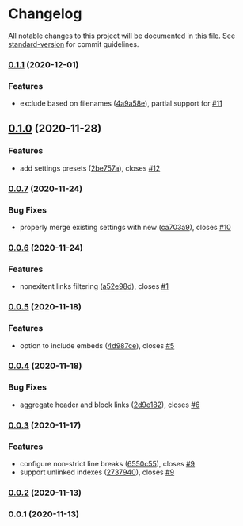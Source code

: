 # Changelog

All notable changes to this project will be documented in this file. See [standard-version](https://github.com/conventional-changelog/standard-version) for commit guidelines.

### [0.1.1](https://github.com/aviskase/obsidian-link-indexer/compare/0.1.0...0.1.1) (2020-12-01)


### Features

* exclude based on filenames ([4a9a58e](https://github.com/aviskase/obsidian-link-indexer/commit/4a9a58e038901bcc9a35853fee646665db159d56)), partial support for [#11](https://github.com/aviskase/obsidian-link-indexer/issues/11)

## [0.1.0](https://github.com/aviskase/obsidian-link-indexer/compare/0.0.7...0.1.0) (2020-11-28)


### Features

* add settings presets ([2be757a](https://github.com/aviskase/obsidian-link-indexer/commit/2be757ad73cf67dc67f5b9040ff88ded770dbf40)), closes [#12](https://github.com/aviskase/obsidian-link-indexer/issues/12)

### [0.0.7](https://github.com/aviskase/obsidian-link-indexer/compare/0.0.6...0.0.7) (2020-11-24)


### Bug Fixes

* properly merge existing settings with new ([ca703a9](https://github.com/aviskase/obsidian-link-indexer/commit/ca703a9cc3a8384ee32f243339f67ec52a619491)), closes [#10](https://github.com/aviskase/obsidian-link-indexer/issues/10)

### [0.0.6](https://github.com/aviskase/obsidian-link-indexer/compare/0.0.5...0.0.6) (2020-11-24)


### Features

* nonexitent links filtering ([a52e98d](https://github.com/aviskase/obsidian-link-indexer/commit/a52e98db91b5ac0f8080c234a041446e4f1a9995)), closes [#1](https://github.com/aviskase/obsidian-link-indexer/issues/1)

### [0.0.5](https://github.com/aviskase/obsidian-link-indexer/compare/0.0.4...0.0.5) (2020-11-18)


### Features

* option to include embeds ([4d987ce](https://github.com/aviskase/obsidian-link-indexer/commit/4d987cebf83243e3a78f8e01edc8c2d9ebb4d251)), closes [#5](https://github.com/aviskase/obsidian-link-indexer/issues/5)

### [0.0.4](https://github.com/aviskase/obsidian-link-indexer/compare/0.0.3...0.0.4) (2020-11-18)


### Bug Fixes

* aggregate header and block links ([2d9e182](https://github.com/aviskase/obsidian-link-indexer/commit/2d9e18211e3089499d64d98df7c8df7c38c9ebf2)), closes [#6](https://github.com/aviskase/obsidian-link-indexer/issues/6)

### [0.0.3](https://github.com/aviskase/obsidian-link-indexer/compare/0.0.2...0.0.3) (2020-11-17)


### Features

* configure non-strict line breaks ([6550c55](https://github.com/aviskase/obsidian-link-indexer/commit/6550c5597421904221ee0b9b1d42500b8ef502b8)), closes [#9](https://github.com/aviskase/obsidian-link-indexer/issues/9)
* support unlinked indexes ([2737940](https://github.com/aviskase/obsidian-link-indexer/commit/2737940a36b1d9d9d1b1b390a2008ee5eaad8b02)), closes [#9](https://github.com/aviskase/obsidian-link-indexer/issues/9)

### [0.0.2](https://github.com/aviskase/obsidian-link-indexer/compare/v0.0.1...v0.0.2) (2020-11-13)

### 0.0.1 (2020-11-13)
